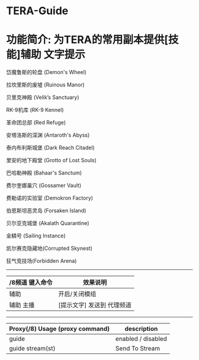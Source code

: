 TERA-Guide
======

# 功能简介: 为TERA的常用副本提供[技能]辅助 文字提示

岱魔鲁斯的轮盘 (Demon's Wheel)

拉坎里斯的废墟 (Ruinous Manor)

贝里克神殿 (Velik’s Sanctuary)

RK-9机库 (RK-9 Kennel)

革命团总部 (Red Refuge)

安塔洛斯的深渊 (Antaroth's Abyss)

泰内布利斯城堡 (Dark Reach Citadel)

里安的地下殿堂 (Grotto of Lost Souls)

巴哈勒神殿 (Bahaar's Sanctum)

费尔奎娜巢穴 (Gossamer Vault)

费勒诺的实验室 (Demokron Factory)

伯恩斯坦恶灵岛 (Forsaken Island)

贝尔亚克城堡 (Akalath Quarantine)

金鳞号 (Sailing Instance)

凯尔赛克隐藏地(Corrupted Skynest)

狂气竞技场(Forbidden Arena)

------

/8频道 键入命令 | 效果说明
--- | ---
辅助 | 开启/关闭模组
辅助 主播 | [提示文字] 发送到 代理频道

------

Proxy(/8) Usage (proxy command) | description
--- | ---
guide | enabled / disabled
guide stream(st) | Send To Stream

